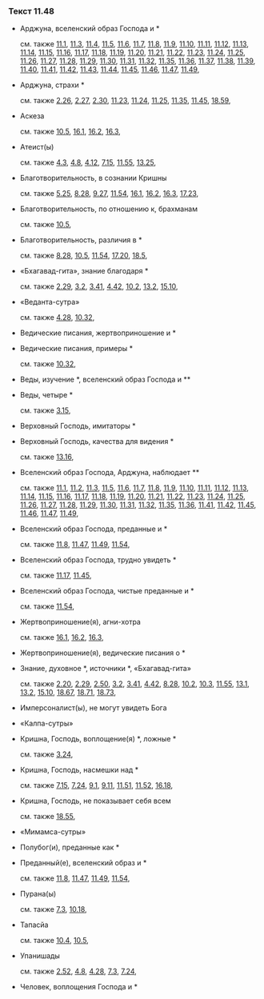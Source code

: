 ### Текст 11.48
	
- Арджуна, вселенский образ Господа и *

	см. также  [11.1](../11/1101.md),  [11.3](../11/1103.md),  [11.4](../11/1104.md),  [11.5](../11/1105.md),  [11.6](../11/1106.md),  [11.7](../11/1107.md),  [11.8](../11/1108.md),  [11.9](../11/1109.md),  [11.10](../11/1110.md),  [11.11](../11/1111.md),  [11.12](../11/1112.md),  [11.13](../11/1113.md),  [11.14](../11/1114.md),  [11.15](../11/1115.md),  [11.16](../11/1116.md),  [11.17](../11/1117.md),  [11.18](../11/1118.md),  [11.19](../11/1119.md),  [11.20](../11/1120.md),  [11.21](../11/1121.md),  [11.22](../11/1122.md),  [11.23](../11/1123.md),  [11.24](../11/1124.md),  [11.25](../11/1125.md),  [11.26](../11/1126.md),  [11.27](../11/1127.md),  [11.28](../11/1128.md),  [11.29](../11/1129.md),  [11.30](../11/1130.md),  [11.31](../11/1131.md),  [11.32](../11/1132.md),  [11.35](../11/1135.md),  [11.36](../11/1136.md),  [11.37](../11/1137.md),  [11.38](../11/1138.md),  [11.39](../11/1139.md),  [11.40](../11/1140.md),  [11.41](../11/1141.md),  [11.42](../11/1142.md),  [11.43](../11/1143.md),  [11.44](../11/1144.md),  [11.45](../11/1145.md),  [11.46](../11/1146.md),  [11.47](../11/1147.md),  [11.49](../11/1149.md), 
	
- Арджуна, страхи *

	см. также  [2.26](../02/0226.md),  [2.27](../02/0227.md),  [2.30](../02/0230.md),  [11.23](../11/1123.md),  [11.24](../11/1124.md),  [11.25](../11/1125.md),  [11.35](../11/1135.md),  [11.45](../11/1145.md),  [18.59](../18/1859.md), 
	
- Аскеза

	см. также  [10.5](../10/1005.md),  [16.1](../16/1601.md),  [16.2](../16/1602.md),  [16.3](../16/1603.md), 
	
- Атеист(ы)

	см. также  [4.3](../04/0403.md),  [4.8](../04/0408.md),  [4.12](../04/0412.md),  [7.15](../07/0715.md),  [11.55](../11/1155.md),  [13.25](../13/1325.md), 
	
- Благотворительность, в сознании Кришны

	см. также  [5.25](../05/0525.md),  [8.28](../08/0828.md),  [9.27](../09/0927.md),  [11.54](../11/1154.md),  [16.1](../16/1601.md),  [16.2](../16/1602.md),  [16.3](../16/1603.md),  [17.23](../17/1723.md), 
	
- Благотворительность, по отношению к, брахманам

	см. также  [10.5](../10/1005.md), 
	
- Благотворительность, различия в *

	см. также  [8.28](../08/0828.md),  [10.5](../10/1005.md),  [11.54](../11/1154.md),  [17.20](../17/1720.md),  [18.5](../18/1805.md), 
	
- «Бхагавад-гита», знание благодаря *

	см. также  [2.29](../02/0229.md),  [3.2](../03/0302.md),  [3.41](../03/0341.md),  [4.42](../04/0442.md),  [10.2](../10/1002.md),  [13.2](../13/1302.md),  [15.10](../15/1510.md), 
	
- «Веданта-сутра»

	см. также  [4.28](../04/0428.md),  [10.32](../10/1032.md), 
	
- Ведические писания, жертвоприношение и *

	
- Ведические писания, примеры *

	см. также  [10.32](../10/1032.md), 
	
- Веды, изучение *, вселенский образ Господа и **

	
- Веды, четыре *

	см. также  [3.15](../03/0315.md), 
	
- Верховный Господь, имитаторы *

	
- Верховный Господь, качества для видения *

	см. также  [13.16](../13/1316.md), 
	
- Вселенский образ Господа, Арджуна, наблюдает **

	см. также  [11.1](../11/1101.md),  [11.2](../11/1102.md),  [11.3](../11/1103.md),  [11.5](../11/1105.md),  [11.6](../11/1106.md),  [11.7](../11/1107.md),  [11.8](../11/1108.md),  [11.9](../11/1109.md),  [11.10](../11/1110.md),  [11.11](../11/1111.md),  [11.12](../11/1112.md),  [11.13](../11/1113.md),  [11.14](../11/1114.md),  [11.15](../11/1115.md),  [11.16](../11/1116.md),  [11.17](../11/1117.md),  [11.18](../11/1118.md),  [11.19](../11/1119.md),  [11.20](../11/1120.md),  [11.21](../11/1121.md),  [11.22](../11/1122.md),  [11.23](../11/1123.md),  [11.24](../11/1124.md),  [11.25](../11/1125.md),  [11.26](../11/1126.md),  [11.27](../11/1127.md),  [11.28](../11/1128.md),  [11.29](../11/1129.md),  [11.30](../11/1130.md),  [11.31](../11/1131.md),  [11.32](../11/1132.md),  [11.35](../11/1135.md),  [11.36](../11/1136.md),  [11.41](../11/1141.md),  [11.42](../11/1142.md),  [11.45](../11/1145.md),  [11.46](../11/1146.md),  [11.47](../11/1147.md),  [11.49](../11/1149.md), 
	
- Вселенский образ Господа, преданные и *

	см. также  [11.8](../11/1108.md),  [11.47](../11/1147.md),  [11.49](../11/1149.md),  [11.54](../11/1154.md), 
	
- Вселенский образ Господа, трудно увидеть *

	см. также  [11.17](../11/1117.md),  [11.45](../11/1145.md), 
	
- Вселенский образ Господа, чистые преданные и *

	см. также  [11.54](../11/1154.md), 
	
- Жертвоприношение(я), агни-хотра

	см. также  [16.1](../16/1601.md),  [16.2](../16/1602.md),  [16.3](../16/1603.md), 
	
- Жертвоприношение(я), ведические писания о *

	
- Знание, духовное *, источники *, «Бхагавад-гита»

	см. также  [2.20](../02/0220.md),  [2.29](../02/0229.md),  [2.50](../02/0250.md),  [3.2](../03/0302.md),  [3.41](../03/0341.md),  [4.42](../04/0442.md),  [8.28](../08/0828.md),  [10.2](../10/1002.md),  [10.3](../10/1003.md),  [11.55](../11/1155.md),  [13.1](../13/1301.md),  [13.2](../13/1302.md),  [15.10](../15/1510.md),  [18.67](../18/1867.md),  [18.71](../18/1871.md),  [18.73](../18/1873.md), 
	
- Имперсоналист(ы), не могут увидеть Бога

	
- «Калпа-сутры»

	
- Кришна, Господь, воплощение(я) *, ложные *

	см. также  [3.24](../03/0324.md), 
	
- Кришна, Господь, насмешки над *

	см. также  [7.15](../07/0715.md),  [7.24](../07/0724.md),  [9.1](../09/0901.md),  [9.11](../09/0911.md),  [11.51](../11/1151.md),  [11.52](../11/1152.md),  [16.18](../16/1618.md), 
	
- Кришна, Господь, не показывает себя всем

	см. также  [18.55](../18/1855.md), 
	
- «Мимамса-сутры»

	
- Полубог(и), преданные как *

	
- Преданный(е), вселенский образ и *

	см. также  [11.8](../11/1108.md),  [11.47](../11/1147.md),  [11.49](../11/1149.md),  [11.54](../11/1154.md), 
	
- Пурана(ы)

	см. также  [7.3](../07/0703.md),  [10.18](../10/1018.md), 
	
- Тапасйа

	см. также  [10.4](../10/1004.md),  [10.5](../10/1005.md), 
	
- Упанишады

	см. также  [2.52](../02/0252.md),  [4.8](../04/0408.md),  [4.28](../04/0428.md),  [7.3](../07/0703.md),  [7.24](../07/0724.md), 
	
- Человек, воплощения Господа и *

